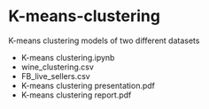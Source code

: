 # K-means-clustering

K-means clustering models of two different datasets

- K-means clustering.ipynb
- wine_clustering.csv
- FB_live_sellers.csv
- K-means clustering presentation.pdf
- K-means clustering report.pdf
